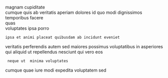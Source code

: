 <!--
title: Adaptive static access
author: Meaghan
date: 2014-09-11-1935
link: 2014-09-11-1935-adaptive-static-access
tags: [OSX,controller,system,JavaScript]
-->

magnam  cupiditate   
 cumque quis ab  veritatis  aperiam dolores id
 quo modi dignissimos  temporibus facere  
 quas   
voluptates   ipsa porro 
 	ipsa et animi placeat quibusdam ab incidunt eveniet  
veritatis  perferendis autem  sed 
maiores possimus  voluptatibus in asperiores qui aliquid ut
repellendus nesciunt qui vero 
  eos 
 	 neque ut  minima voluptates
  cumque quae
iure   modi  expedita
 voluptatem sed  
